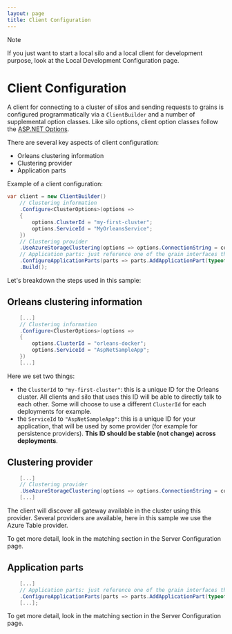 ```yaml
---
layout: page
title: Client Configuration
---
```


> [!NOTE]
> If you just want to start a local silo and a local client for development purpose, look at the Local Development Configuration page.

# Client Configuration

A client for connecting to a cluster of silos and sending requests to grains is configured programmatically via a `ClientBuilder` and a number of supplemental option classes.
Like silo options, client option classes follow the [ASP.NET Options](https://docs.microsoft.com/en-us/aspnet/core/fundamentals/configuration/options).

There are several key aspects of client configuration:

* Orleans clustering information
* Clustering provider
* Application parts

Example of a client configuration:

``` csharp
var client = new ClientBuilder()
    // Clustering information
    .Configure<ClusterOptions>(options =>
    {
        options.ClusterId = "my-first-cluster";
        options.ServiceId = "MyOrleansService";
    })
    // Clustering provider
    .UseAzureStorageClustering(options => options.ConnectionString = connectionString)
    // Application parts: just reference one of the grain interfaces that we use
    .ConfigureApplicationParts(parts => parts.AddApplicationPart(typeof(IValueGrain).Assembly))
    .Build();
```

Let's breakdown the steps used in this sample:

## Orleans clustering information

``` csharp
    [...]
    // Clustering information
    .Configure<ClusterOptions>(options =>
    {
        options.ClusterId = "orleans-docker";
        options.ServiceId = "AspNetSampleApp";
    })
    [...]
```

Here we set two things:
- the `ClusterId` to `"my-first-cluster"`: this is a unique ID for the Orleans cluster. All clients and silo that uses this ID will be able to directly talk to each other. Some will choose to use a different `ClusterId` for each deployments for example.
- the `ServiceId` to `"AspNetSampleApp"`: this is a unique ID for your application, that will be used by some provider (for example for persistence providers). **This ID should be stable (not change) across deployments**.

## Clustering provider

``` csharp
    [...]
    // Clustering provider
    .UseAzureStorageClustering(options => options.ConnectionString = connectionString)
    [...]
```

The client will discover all gateway available in the cluster using this provider. Several providers are available, here in this sample we use the Azure Table provider.

To get more detail, look in the matching section in the Server Configuration page.

## Application parts

``` csharp
    [...]
    // Application parts: just reference one of the grain interfaces that we use
    .ConfigureApplicationParts(parts => parts.AddApplicationPart(typeof(IValueGrain).Assembly)).WithReferences())
    [...];
```

To get more detail, look in the matching section in the Server Configuration page.

